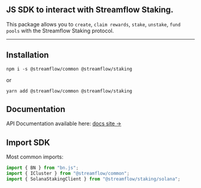 ## JS SDK to interact with Streamflow Staking.

This package allows you to `create`, `claim rewards`, `stake`, `unstake`, `fund pools` with the Streamflow Staking protocol.

---

## Installation

`npm i -s @streamflow/common @streamflow/staking`

or

`yarn add @streamflow/common @streamflow/staking`

## Documentation
API Documentation available here: [docs site →](https://streamflow-finance.github.io/js-sdk/)

## Import SDK

Most common imports:

```javascript
import { BN } from "bn.js";
import { ICluster } from "@streamflow/common";
import { SolanaStakingClient } from "@streamflow/staking/solana";
```
